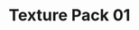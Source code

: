 ---
title: "Texture Pack 01"
type: gallery
description: "Stone and rough textures collected while walking Drax on a overcast day."
resources:
- name: downloadAll
  src: images/texture_pack_01.zip
---
